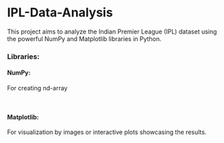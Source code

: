 # IPL-Data-Analysis
This project aims to analyze the Indian Premier League (IPL) dataset using the powerful NumPy and Matplotlib libraries in Python.
<br>
<h3>
  Libraries:
</h3>
<p>
  <h4>
    NumPy: 
  </h4>
  <p> For creating nd-array<p>
    <br>
    <h4>
    Matplotlib: 
  </h4>
  <p> For visualization by images or interactive plots showcasing the results.<p>
</p>
